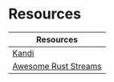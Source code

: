 # Resources

| Resources                                                                    |
|------------------------------------------------------------------------------|
| [Kandi](https://kandi.openweaver.com/explore/rust)                           |
| [Awesome Rust Streams](https://github.com/jamesmunns/awesome-rust-streaming) |
